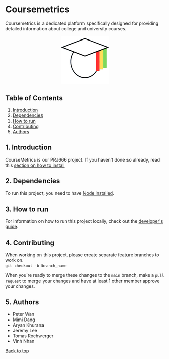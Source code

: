 # Coursemetrics

Coursemetrics is a dedicated platform specifically designed for providing detailed information about college and university courses.

<div align="center">
  <img src="./assets/images/CourseMetricsLogo.png" alt="Logo" style="width: 30%; height: auto;">
</div>

## Table of Contents

1. [Introduction][1-intro]
2. [Dependencies][2-dependencies]
3. [How to run][3-how-to-run]
4. [Contributing][4-contributing]
5. [Authors][5-authors]

## 1. Introduction

CourseMetrics is our PRJ666 project. If you haven't done so already, read this [section on how to install][2-dependencies]

## 2. Dependencies

To run this project, you need to have [Node installed](https://nodejs.org/en/download/package-manager).

## 3. How to run

For information on how to run this project locally, check out the [developer's guide](./_documents/local-setup/guide.md).

## 4. Contributing

When working on this project, please create separate feature branches to work on.  
`git checkout -b branch_name`

When you're ready to merge these changes to the `main` branch,
make a `pull request` to merge your changes and have at least 1 other member approve your changes.

## 5. Authors

- Peter Wan
- Mimi Dang
- Aryan Khurana
- Jeremy Lee
- Tomas Rochwerger
- Vinh Nhan

[Back to top][top]

[1-intro]: #1-introduction
[2-dependencies]: #2-dependencies
[3-how-to-run]: #3-how-to-run
[4-contributing]: #4-contributing
[5-authors]: #5-authors
[top]: #coursemetrics
